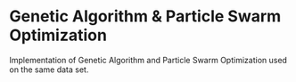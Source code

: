 ﻿# Genetic Algorithm & Particle Swarm Optimization
Implementation of Genetic Algorithm and Particle Swarm Optimization used on the same data set.
